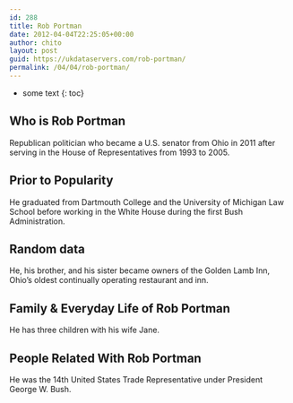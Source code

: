 ```yaml
---
id: 288
title: Rob Portman
date: 2012-04-04T22:25:05+00:00
author: chito
layout: post
guid: https://ukdataservers.com/rob-portman/
permalink: /04/04/rob-portman/
---
```


* some text
{: toc}


## Who is  Rob Portman
                  
                  
                  
Republican politician who became a U.S. senator from Ohio in 2011 after serving in the House of Representatives from 1993 to 2005.
                  
                
                
                
## Prior to Popularity 
                  
                  
                  
He graduated from Dartmouth College and the University of Michigan Law School before working in the White House during the first Bush Administration.
                  
                
                
                
## Random data 
                  
                  
                  
He, his brother, and his sister became owners of the Golden Lamb Inn, Ohio&#8217;s oldest continually operating restaurant and inn.
                  
                
                
                
## Family & Everyday Life of Rob Portman
                  
                  
                  
He has three children with his wife Jane.
                  
                
                
                
## People Related With  Rob Portman
                  
                  
                  
He was the 14th United States Trade Representative under President George W. Bush.
                  
                
              
            
          
          
          
    
    
  
